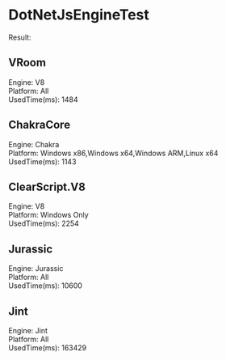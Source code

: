 # DotNetJsEngineTest

Result:

VRoom
------------
Engine: V8  
Platform: All  
UsedTime(ms): 1484  

ChakraCore
------------
Engine: Chakra  
Platform: Windows x86,Windows x64,Windows ARM,Linux x64  
UsedTime(ms): 1143  

ClearScript.V8
------------
Engine: V8  
Platform: Windows Only  
UsedTime(ms): 2254  

Jurassic
------------
Engine: Jurassic  
Platform: All  
UsedTime(ms): 10600  

Jint
------------
Engine: Jint  
Platform: All  
UsedTime(ms): 163429  
